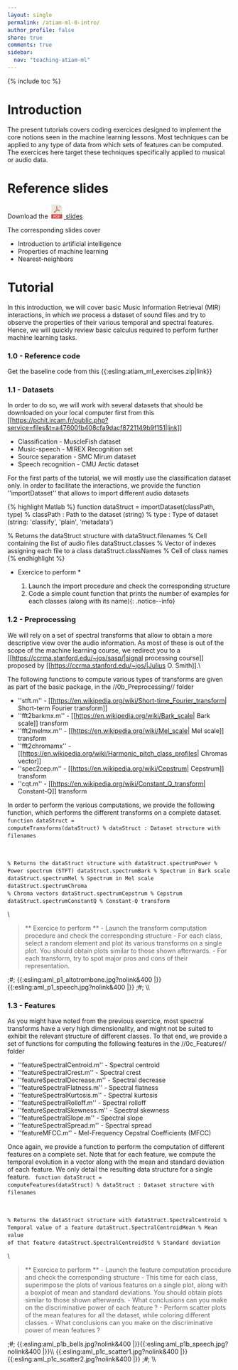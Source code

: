 ```yaml
---
layout: single
permalink: /atiam-ml-0-intro/
author_profile: false
share: true
comments: true
sidebar:
  nav: "teaching-atiam-ml"
---
```


{% include toc %}

# Introduction

The present tutorials covers coding exercices designed to implement the core notions seen in the machine learning lessons. Most techniques can be applied to any type of data from which sets of features can be computed. The exercices here target these techniques specifically applied to musical or audio data.

# Reference slides

Download the [![](../images/pdf.png) slides](../documents/MML.Lesson.1.Introduction.pdf)

The corresponding slides cover
  * Introduction to artificial intelligence
  * Properties of machine learning
  * Nearest-neighbors

# Tutorial 
In this introduction, we will cover basic Music Information Retrieval (MIR) interactions, in which we process a dataset of sound files and try to observe the properties of their various temporal and spectral features. Hence, we will quickly review basic calculus required to perform further machine learning tasks.

### 1.0 - Reference code

Get the baseline code from this {{:esling:atiam_ml_exercises.zip|link}}

### 1.1 - Datasets
In order to do so, we will work with several datasets that should be downloaded on your local computer first from this [[https://pchit.ircam.fr/public.php?service=files&t=a476001b408cfa9dacf8721149b9f151|link]]
  * Classification - MuscleFish dataset
  * Music-speech - MIREX Recognition set
  * Source separation - SMC Mirum dataset
  * Speech recognition - CMU Arctic dataset

For the first parts of the tutorial, we will mostly use the classification dataset only. In order to facilitate the interactions, we provide the function ''importDataset'' that allows to import different audio datasets

{% highlight Matlab %}
function dataStruct = importDataset(classPath, type)
% classPath  : Path to the dataset (string)
% type       : Type of dataset (string: 'classify', 'plain', 'metadata')

% Returns the dataStruct structure with
dataStruct.filenames  % Cell containing the list of audio files
dataStruct.classes    % Vector of indexes assigning each file to a class
dataStruct.classNames % Cell of class names
{% endhighlight %}  

* Exercice to perform *  

  1. Launch the import procedure  and check the corresponding structure
  2. Code a simple count function that prints the number of examples for each classes (along with its name){: .notice--info}
  

### 1.2 - Preprocessing

We will rely on a set of spectral transforms that allow to obtain a more descriptive view over the audio information. As most of these is out of the scope of the machine learning course, we redirect you to a [[https://ccrma.stanford.edu/~jos/sasp/|signal processing course]] proposed by [[https://ccrma.stanford.edu/~jos/|Julius O. Smith]].\\

The following functions to compute various types of transforms are given as part of the basic package, in the //0b_Preprocessing// folder
  * ''stft.m''       - [[https://en.wikipedia.org/wiki/Short-time_Fourier_transform| Short-term Fourier transform]]
  * ''fft2barkmx.m'' - [[https://en.wikipedia.org/wiki/Bark_scale| Bark scale]] transform
  * ''fft2melmx.m''  - [[https://en.wikipedia.org/wiki/Mel_scale| Mel scale]] transform
  * ''fft2chromamx'' - [[https://en.wikipedia.org/wiki/Harmonic_pitch_class_profiles| Chromas vector]]
  * ''spec2cep.m''   - [[https://en.wikipedia.org/wiki/Cepstrum| Cepstrum]] transform
  * ''cqt.m''        - [[https://en.wikipedia.org/wiki/Constant_Q_transform| Constant-Q]] transform

In order to perform the various computations, we provide the following function, which performs the different transforms on a complete dataset.
<code matlab>
function dataStruct = computeTransforms(dataStruct)
% dataStruct   : Dataset structure with filenames

% Returns the dataStruct structure with
dataStruct.spectrumPower     % Power spectrum (STFT)
dataStruct.spectrumBark      % Spectrum in Bark scale
dataStruct.spectrumMel       % Spectrum in Mel scale
dataStruct.spectrumChroma    % Chroma vectors
dataStruct.spectrumCepstrum  % Cepstrum
dataStruct.spectrumConstantQ % Constant-Q transform
</code>


\\
<blockquote>
** Exercice to perform **
  - Launch the transform computation procedure and check the corresponding structure
  - For each class, select a random element and plot its various transforms on a single plot. You should obtain plots similar to those shown afterwards.
  - For each transform, try to spot major pros and cons of their representation.
</blockquote>
;#;
{{:esling:aml_p1_altotrombone.jpg?nolink&400 |}}{{:esling:aml_p1_speech.jpg?nolink&400 |}}
;#;
\\

### 1.3 - Features
As you might have noted from the previous exercice, most spectral transforms have a very high dimensionality, and might not be suited to exhibit the relevant structure of different classes. To that end, we provide a set of functions for computing the following features in the //0c_Features// folder
  * ''featureSpectralCentroid.m'' - Spectral centroid
  * ''featureSpectralCrest.m'' - Spectral crest
  * ''featureSpectralDecrease.m'' - Spectral decrease
  * ''featureSpectralFlatness.m'' - Spectral flatness
  * ''featureSpectralKurtosis.m'' - Spectral kurtosis
  * ''featureSpectralRolloff.m'' - Spectral rolloff
  * ''featureSpectralSkewness.m'' - Spectral skewness
  * ''featureSpectralSlope.m'' - Spectral slope
  * ''featureSpectralSpread.m'' - Spectral spread
  * ''featureMFCC.m'' - Mel-Frequency Cepstral Coefficients (MFCC)

Once again, we provide a function to perform the computation of different features on a complete set. Note that for each feature, we compute the temporal evolution in a vector along with the mean and standard deviation of each feature. We only detail the resulting data structure for a single feature.
<code matlab>
function dataStruct = computeFeatures(dataStruct)
% dataStruct   : Dataset structure with filenames

% Returns the dataStruct structure with
dataStruct.SpectralCentroid     % Temporal value of a feature
dataStruct.SpectralCentroidMean % Mean value of that feature
dataStruct.SpectralCentroidStd  % Standard deviation
</code>


\\
<blockquote>
** Exercice to perform **
  - Launch the feature computation procedure and check the corresponding structure
  - This time for each class, superimpose the plots of various features on a single plot, along with a boxplot of mean and standard deviations. You should obtain plots similar to those shown afterwards.
  - What conclusions can you make on the discriminative power of each feature ?
  - Perform scatter plots of the mean features for all the dataset, while coloring different classes.
  - What conclusions can you make on the discriminative power of mean features ?
</blockquote>
;#;
{{:esling:aml_p1b_bells.jpg?nolink&400 |}}{{:esling:aml_p1b_speech.jpg?nolink&400 |}}\\
{{:esling:aml_p1c_scatter1.jpg?nolink&400 |}}{{:esling:aml_p1c_scatter2.jpg?nolink&400 |}}
;#;
\\
  
